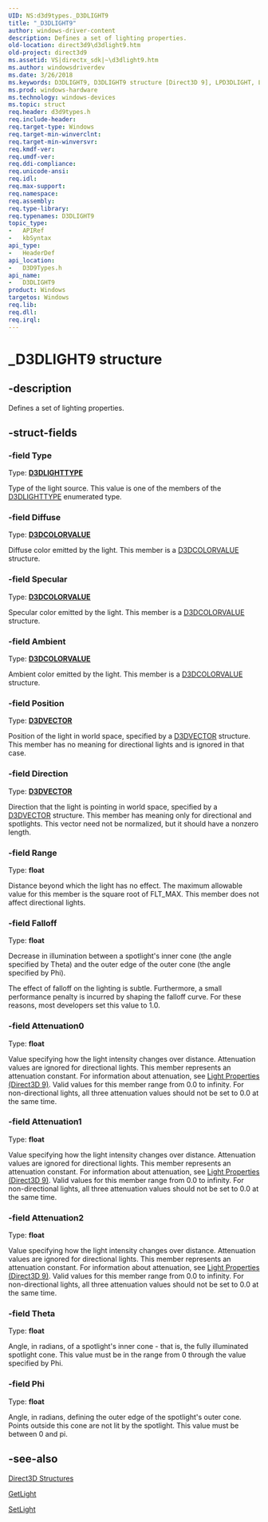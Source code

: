 ```yaml
---
UID: NS:d3d9types._D3DLIGHT9
title: "_D3DLIGHT9"
author: windows-driver-content
description: Defines a set of lighting properties.
old-location: direct3d9\d3dlight9.htm
old-project: direct3d9
ms.assetid: VS|directx_sdk|~\d3dlight9.htm
ms.author: windowsdriverdev
ms.date: 3/26/2018
ms.keywords: D3DLIGHT9, D3DLIGHT9 structure [Direct3D 9], LPD3DLIGHT, LPD3DLIGHT structure pointer [Direct3D 9], _D3DLIGHT9, a7c738d5-682c-9821-12b7-bd62698a702c, d3d9types/D3DLIGHT9, d3d9types/LPD3DLIGHT, direct3d9.d3dlight9
ms.prod: windows-hardware
ms.technology: windows-devices
ms.topic: struct
req.header: d3d9types.h
req.include-header: 
req.target-type: Windows
req.target-min-winverclnt: 
req.target-min-winversvr: 
req.kmdf-ver: 
req.umdf-ver: 
req.ddi-compliance: 
req.unicode-ansi: 
req.idl: 
req.max-support: 
req.namespace: 
req.assembly: 
req.type-library: 
req.typenames: D3DLIGHT9
topic_type:
-	APIRef
-	kbSyntax
api_type:
-	HeaderDef
api_location:
-	D3D9Types.h
api_name:
-	D3DLIGHT9
product: Windows
targetos: Windows
req.lib: 
req.dll: 
req.irql: 
---
```


# _D3DLIGHT9 structure


## -description


Defines a set of lighting properties.


## -struct-fields




### -field Type

Type: <b><a href="https://msdn.microsoft.com/90ad82d3-ffa8-42bb-9d9c-cf28a416c32d">D3DLIGHTTYPE</a></b>

Type of the light source. This value is one of the members of the <a href="https://msdn.microsoft.com/90ad82d3-ffa8-42bb-9d9c-cf28a416c32d">D3DLIGHTTYPE</a> enumerated type. 


### -field Diffuse

Type: <b><a href="https://msdn.microsoft.com/6af8c2ec-bc79-4dc6-b56d-7a7676a50b39">D3DCOLORVALUE</a></b>

Diffuse color emitted by the light. This member is a <a href="https://msdn.microsoft.com/6af8c2ec-bc79-4dc6-b56d-7a7676a50b39">D3DCOLORVALUE</a> structure. 


### -field Specular

Type: <b><a href="https://msdn.microsoft.com/6af8c2ec-bc79-4dc6-b56d-7a7676a50b39">D3DCOLORVALUE</a></b>

Specular color emitted by the light. This member is a <a href="https://msdn.microsoft.com/6af8c2ec-bc79-4dc6-b56d-7a7676a50b39">D3DCOLORVALUE</a> structure. 


### -field Ambient

Type: <b><a href="https://msdn.microsoft.com/6af8c2ec-bc79-4dc6-b56d-7a7676a50b39">D3DCOLORVALUE</a></b>

Ambient color emitted by the light. This member is a <a href="https://msdn.microsoft.com/6af8c2ec-bc79-4dc6-b56d-7a7676a50b39">D3DCOLORVALUE</a> structure. 


### -field Position

Type: <b><a href="https://msdn.microsoft.com/7091617b-935b-466e-8270-90240a1adaee">D3DVECTOR</a></b>

Position of the light in world space, specified by a <a href="https://msdn.microsoft.com/7091617b-935b-466e-8270-90240a1adaee">D3DVECTOR</a> structure. This member has no meaning for directional lights and is ignored in that case. 


### -field Direction

Type: <b><a href="https://msdn.microsoft.com/7091617b-935b-466e-8270-90240a1adaee">D3DVECTOR</a></b>

Direction that the light is pointing in world space, specified by a <a href="https://msdn.microsoft.com/7091617b-935b-466e-8270-90240a1adaee">D3DVECTOR</a> structure. This member has meaning only for directional and spotlights. This vector need not be normalized, but it should have a nonzero length. 


### -field Range

Type: <b>float</b>

Distance beyond which the light has no effect. The maximum allowable value for this member is the square root of FLT_MAX. This member does not affect directional lights. 


### -field Falloff

Type: <b>float</b>

Decrease in illumination between a spotlight's inner cone (the angle specified by 
    Theta) and the outer edge of the outer cone (the angle specified by Phi). 

The effect of falloff on the lighting is subtle. Furthermore, a small performance penalty is incurred by shaping the falloff curve. For these reasons, most developers set this value to 1.0.


### -field Attenuation0

Type: <b>float</b>

Value specifying how the light intensity changes over distance. Attenuation values are ignored for directional lights. This member represents an attenuation constant. For information about attenuation, see <a href="https://msdn.microsoft.com/b39f1287-c67b-4cbb-b599-4a1b2f4981ac">Light Properties (Direct3D 9)</a>. Valid values for this member range from 0.0 to infinity. For non-directional lights, all three attenuation values should not be set to 0.0 at the same time. 


### -field Attenuation1

Type: <b>float</b>

Value specifying how the light intensity changes over distance. Attenuation values are ignored for directional lights. This member represents an attenuation constant. For information about attenuation, see <a href="https://msdn.microsoft.com/b39f1287-c67b-4cbb-b599-4a1b2f4981ac">Light Properties (Direct3D 9)</a>. Valid values for this member range from 0.0 to infinity. For non-directional lights, all three attenuation values should not be set to 0.0 at the same time.


### -field Attenuation2

Type: <b>float</b>

Value specifying how the light intensity changes over distance. Attenuation values are ignored for directional lights. This member represents an attenuation constant. For information about attenuation, see <a href="https://msdn.microsoft.com/b39f1287-c67b-4cbb-b599-4a1b2f4981ac">Light Properties (Direct3D 9)</a>. Valid values for this member range from 0.0 to infinity. For non-directional lights, all three attenuation values should not be set to 0.0 at the same time.


### -field Theta

Type: <b>float</b>

Angle, in radians, of a spotlight's inner cone - that is, the fully illuminated spotlight cone. This value must be in the range from 0 through the value specified by Phi.


### -field Phi

Type: <b>float</b>

Angle, in radians, defining the outer edge of the spotlight's outer cone. Points outside this cone are not lit by the spotlight. This value must be between 0 and pi. 


## -see-also




<a href="https://msdn.microsoft.com/0a13cb04-10cb-48a6-a709-ad4a56459f02">Direct3D Structures</a>



<a href="https://msdn.microsoft.com/1e52be8e-7e24-400d-89c5-93dd316534bc">GetLight</a>



<a href="https://msdn.microsoft.com/e1f07ba6-8a9f-4bac-8dad-16160559fa4c">SetLight</a>
 

 

